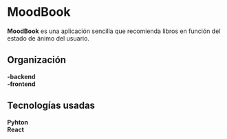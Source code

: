 
# MoodBook

**MoodBook** es una aplicación sencilla que recomienda libros en función del estado de ánimo del usuario.

## Organización
**-backend**<br>
**-frontend**

## Tecnologías usadas
**Pyhton**<br>
**React**
